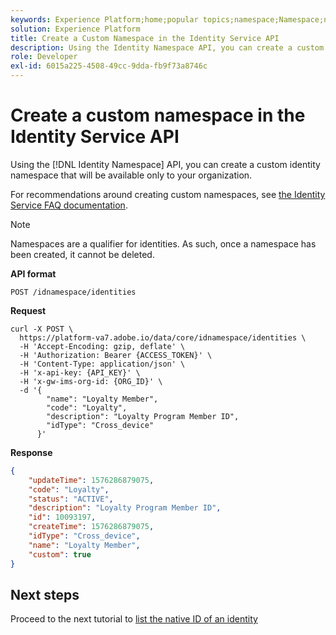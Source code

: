 ```yaml
---
keywords: Experience Platform;home;popular topics;namespace;Namespace;namespaces;Namespaces;identity namespace;Identity namespace;identity;Identity
solution: Experience Platform
title: Create a Custom Namespace in the Identity Service API
description: Using the Identity Namespace API, you can create a custom identity namespace that will be available only to your organization.
role: Developer
exl-id: 6015a225-4508-49cc-9dda-fb9f73a8746c
---
```

# Create a custom namespace in the Identity Service API

Using the [!DNL Identity Namespace] API, you can create a custom identity namespace that will be available only to your organization.

For recommendations around creating custom namespaces, see [the Identity Service FAQ documentation](../troubleshooting-guide.md).

>[!NOTE]
>
>Namespaces are a qualifier for identities. As such, once a namespace has been created, it cannot be deleted.

**API format**

```http
POST /idnamespace/identities
```

**Request**

```shell
curl -X POST \
  https://platform-va7.adobe.io/data/core/idnamespace/identities \
  -H 'Accept-Encoding: gzip, deflate' \
  -H 'Authorization: Bearer {ACCESS_TOKEN}' \
  -H 'Content-Type: application/json' \
  -H 'x-api-key: {API_KEY}' \
  -H 'x-gw-ims-org-id: {ORG_ID}' \
  -d '{
        "name": "Loyalty Member",
        "code": "Loyalty",
        "description": "Loyalty Program Member ID",
        "idType": "Cross_device"
      }'
```

**Response**

```json
{
    "updateTime": 1576286879075,
    "code": "Loyalty",
    "status": "ACTIVE",
    "description": "Loyalty Program Member ID",
    "id": 10093197,
    "createTime": 1576286879075,
    "idType": "Cross_device",
    "name": "Loyalty Member",
    "custom": true
}
```

## Next steps

Proceed to the next tutorial to [list the native ID of an identity](./list-native-id.md)
